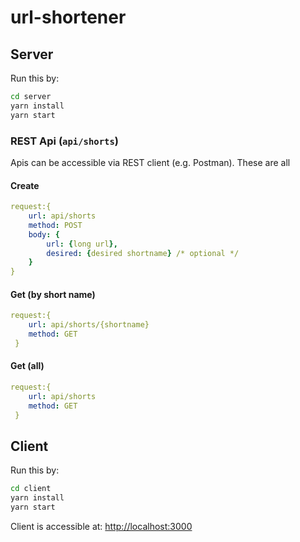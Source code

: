 # url-shortener

## Server
Run this by:
```bash
cd server
yarn install
yarn start
```

### REST Api (`api/shorts`)
Apis can be accessible via REST client (e.g. Postman). These are all 

#### Create
```yaml
request:{ 
    url: api/shorts
    method: POST
    body: {
        url: {long url},
        desired: {desired shortname} /* optional */
    }
}
```

#### Get (by short name)
```yaml
request:{ 
    url: api/shorts/{shortname}
    method: GET
 }
```


#### Get (all)
```yaml
request:{ 
    url: api/shorts
    method: GET
 }
```

## Client

Run this by:
```bash
cd client
yarn install
yarn start
```
Client is accessible at: <http://localhost:3000>
